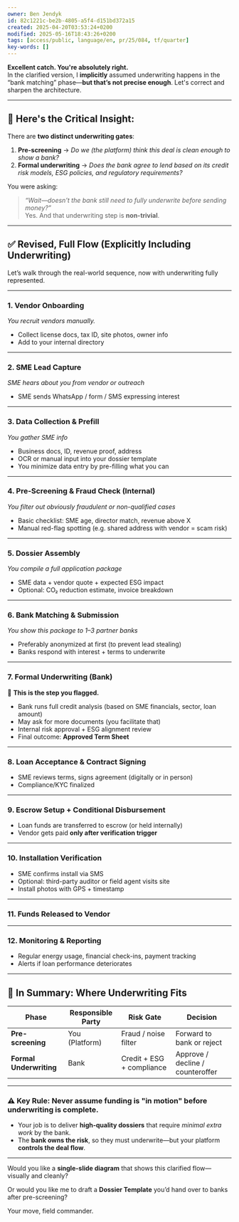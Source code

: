 ```yaml
---
owner: Ben Jendyk
id: 82c1221c-be2b-4805-a5f4-d151bd372a15
created: 2025-04-20T03:53:24+0200
modified: 2025-05-16T18:43:26+0200
tags: [access/public, language/en, pr/25/084, tf/quarter]
key-words: []
---
```


**Excellent catch. You're absolutely right.**  
In the clarified version, I **implicitly** assumed underwriting happens in the “bank matching” phase—**but that’s not precise enough**. Let's correct and sharpen the architecture.

---

## 🧠 Here's the Critical Insight:

There are **two distinct underwriting gates**:

1. **Pre-screening** → *Do we (the platform) think this deal is clean enough to show a bank?*  
2. **Formal underwriting** → *Does the bank agree to lend based on its credit risk models, ESG policies, and regulatory requirements?*

You were asking:  
> *“Wait—doesn’t the bank still need to fully underwrite before sending money?”*  
Yes. And that underwriting step is **non-trivial**.

---

## ✅ Revised, Full Flow (Explicitly Including Underwriting)

Let’s walk through the real-world sequence, now with underwriting fully represented.

---

### **1. Vendor Onboarding**  
*You recruit vendors manually.*  
- Collect license docs, tax ID, site photos, owner info  
- Add to your internal directory

---

### **2. SME Lead Capture**  
*SME hears about you from vendor or outreach*  
- SME sends WhatsApp / form / SMS expressing interest

---

### **3. Data Collection & Prefill**  
*You gather SME info*  
- Business docs, ID, revenue proof, address  
- OCR or manual input into your dossier template  
- You minimize data entry by pre-filling what you can

---

### **4. Pre-Screening & Fraud Check (Internal)**  
*You filter out obviously fraudulent or non-qualified cases*  
- Basic checklist: SME age, director match, revenue above X  
- Manual red-flag spotting (e.g. shared address with vendor = scam risk)

---

### **5. Dossier Assembly**  
*You compile a full application package*  
- SME data + vendor quote + expected ESG impact  
- Optional: CO₂ reduction estimate, invoice breakdown

---

### **6. Bank Matching & Submission**  
*You show this package to 1–3 partner banks*  
- Preferably anonymized at first (to prevent lead stealing)  
- Banks respond with interest + terms to underwrite

---

### **7. Formal Underwriting (Bank)**  
🧠 **This is the step you flagged.**  
- Bank runs full credit analysis (based on SME financials, sector, loan amount)  
- May ask for more documents (you facilitate that)  
- Internal risk approval + ESG alignment review  
- Final outcome: **Approved Term Sheet**

---

### **8. Loan Acceptance & Contract Signing**  
- SME reviews terms, signs agreement (digitally or in person)  
- Compliance/KYC finalized

---

### **9. Escrow Setup + Conditional Disbursement**  
- Loan funds are transferred to escrow (or held internally)  
- Vendor gets paid **only after verification trigger**

---

### **10. Installation Verification**  
- SME confirms install via SMS  
- Optional: third-party auditor or field agent visits site  
- Install photos with GPS + timestamp

---

### **11. Funds Released to Vendor**

---

### **12. Monitoring & Reporting**
- Regular energy usage, financial check-ins, payment tracking  
- Alerts if loan performance deteriorates

---

## 🧩 In Summary: Where Underwriting Fits

| Phase | Responsible Party | Risk Gate | Decision |
|-------|-------------------|-----------|----------|
| **Pre-screening** | You (Platform) | Fraud / noise filter | Forward to bank or reject |
| **Formal Underwriting** | Bank | Credit + ESG + compliance | Approve / decline / counteroffer |

---

### ⚠️ Key Rule: **Never assume funding is "in motion" before underwriting is complete.**

- Your job is to deliver **high-quality dossiers** that require *minimal extra work* by the bank.
- The **bank owns the risk**, so they must underwrite—but your platform **controls the deal flow**.

---

Would you like a **single-slide diagram** that shows this clarified flow—visually and cleanly?

Or would you like me to draft a **Dossier Template** you’d hand over to banks after pre-screening?

Your move, field commander.